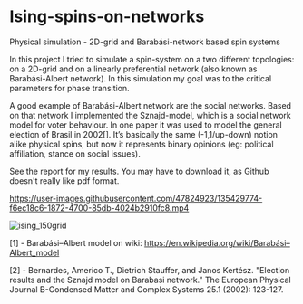 # Ising-spins-on-networks

Physical simulation - 2D-grid and Barabási-network based spin systems

In this project I tried to simulate a spin-system on a two different topologies: on a 2D-grid and on a linearly preferential network (also known as Barabási-Albert network). In this simulation my goal was to the critical parameters for phase transition. 

A good example of Barabási-Albert network are the social networks. Based on that network I implemented the Sznajd-model, which is a social network model for voter behaviour. In one paper it was used to model the general election of Brasil in 2002[]. It’s basically the same (-1,1/up-down) notion alike physical spins, but now it represents binary opinions (eg: political affiliation, stance on social issues).

See the report for my results. You may have to download it, as Github doesn't really like pdf format.

https://user-images.githubusercontent.com/47824923/135429774-f6ec18c6-1872-4700-85db-4024b2910fc8.mp4

![ising_150grid](https://user-images.githubusercontent.com/47824923/136989997-a1c0bead-98ef-432c-b173-63908625da54.png)


[1] -	Barabási–Albert model on wiki: https://en.wikipedia.org/wiki/Barabási–Albert_model

[2] -	Bernardes, Americo T., Dietrich Stauffer, and Janos Kertész. "Election results and the Sznajd model on Barabasi network." The European Physical Journal B-Condensed Matter and Complex Systems 25.1 (2002): 123-127.
